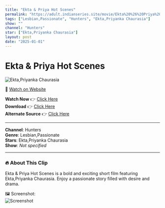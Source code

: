 ```yaml
---
title: "Ekta & Priya Hot Scenes"
permalink: "https://adult.indianseries.site/movie/Ekta%20%26%20Priya%20Hot%20Scenes"
tags: ["Lesbian,Passionate", "Hunters", "Ekta,Priyanka Chaurasia"]
show: ""
channel: "Hunters"
star: ["Ekta,Priyanka Chaurasia"]
layout: post
date: "2025-01-01"
---
```


# Ekta & Priya Hot Scenes

![Ekta,Priyanka Chaurasia](https://shorts.desisins.com/wp-content/uploads/2023/11/Ekta-More-Priyanka-Chaurasiya-DesiSins.com_.jpg)

🔗 [Watch on Website](https://adult.indianseries.site/movie/Ekta%20%26%20Priya%20Hot%20Scenes)

**Watch Now** 👉 [Click Here](https://adult.indianseries.site/movie/Ekta%20%26%20Priya%20Hot%20Scenes)  
**Download** 👉 [Click Here](https://adult.indianseries.site/movie/Ekta%20%26%20Priya%20Hot%20Scenes)  
**Alternate Source** 👉 [Click Here](https://adult.indianseries.site/movie/Ekta%20%26%20Priya%20Hot%20Scenes)

---

**Channel**: Hunters  
**Genre**: Lesbian,Passionate  
**Stars**: Ekta,Priyanka Chaurasia  
**Show**: *Not specified*

---

### 🔥 About This Clip

Ekta & Priya Hot Scenes is a bold and exciting short film featuring Ekta,Priyanka Chaurasia. Enjoy a passionate story filled with desire and drama.
 
🖼️ Screenshot:  
![Screenshot](https://shorts.desisins.com/wp-content/uploads/2023/11/Ekta-More-Priyanka-Chaurasiya-DesiSins.com_.jpg)
